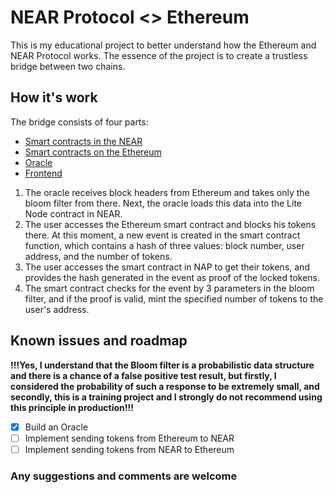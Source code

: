 NEAR Protocol <> Ethereum
===========================

This is my educational project to better understand how the Ethereum and NEAR Protocol works.
The essence of the project is to create a trustless bridge between two chains.

How it's work
-------------

The bridge consists of four parts:
 - [Smart contracts in the NEAR](https://github.com/NutiNaguti/near-bridge)
 - [Smart contracts on the Ethereum](https://github.com/NutiNaguti/ethereum-bridge)
 - [Oracle](https://github.com/NutiNaguti/relayer)
 - [Frontend](https://github.com/NutiNaguti/crystal-bridge)

1. The oracle receives block headers from Ethereum and takes only the bloom filter from there. Next, the oracle loads this data into the Lite Node contract in NEAR.
2. The user accesses the Ethereum smart contract and blocks his tokens there. At this moment, a new event is created in the smart contract function, which contains a hash of three values: block number, user address, and the number of tokens.
3. The user accesses the smart contract in NAP to get their tokens, and provides the hash generated in the event as proof of the locked tokens.
4. The smart contract checks for the event by 3 parameters in the bloom filter, and if the proof is valid, mint the specified number of tokens to the user's address.

Known issues and roadmap
------------------------

**!!!Yes, I understand that the Bloom filter is a probabilistic data structure and there is a chance of a false positive test result, but firstly, I considered the probability of such a response to be extremely small, and secondly, this is a training project and I strongly do not recommend using this principle in production!!!** 

 - [x] Build an Oracle
 - [ ] Implement sending tokens from Ethereum to NEAR
 - [ ] Implement sending tokens from NEAR to Ethereum

### Any suggestions and comments are welcome
